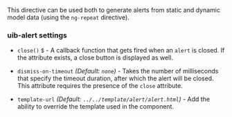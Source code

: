 This directive can be used both to generate alerts from static and dynamic model data (using the `ng-repeat` directive).

### uib-alert settings

* `close()`
  <small class="badge">$</small> -
  A callback function that gets fired when an `alert` is closed. If the attribute exists, a close button is displayed as well.

* `dismiss-on-timeout`
  _(Default: `none`)_ -
  Takes the number of milliseconds that specify the timeout duration, after which the alert will be closed. This attribute requires the presence of the `close` attribute.

* `template-url`
  _(Default: `../../template/alert/alert.html`)_ -
  Add the ability to override the template used in the component.
